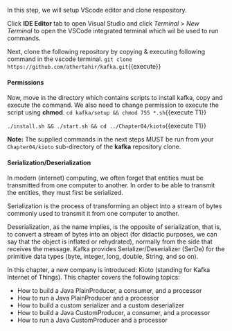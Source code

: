 In this step, we will setup VScode editor and clone respository.

Click **IDE Editor** tab to open Visual Studio and click _Terminal_ > _New Terminal_ to open the VSCode integrated terminal which wil be used to run commands.

Next, clone the following repository by copying & executing following command in the vscode terminal.
`git clone https://github.com/athertahir/kafka.git`{{execute}}

#### Permissions
Now, move in the directory which contains scripts to install kafka, copy and execute the command. We also need to change permission to execute the script using **chmod**.
`cd kafka/setup && chmod 755 *.sh`{{execute T1}} 

`./install.sh && ./start.sh && cd ../Chapter04/kioto`{{execute T1}} 

**Note:**
The supplied commands in the next steps MUST be run from your `Chapter04/kioto` sub-directory of the **kafka** repository clone.


#### Serialization/Deserialization
In modern (internet) computing, we often forget that entities must be transmitted from one computer to another. In order to be able to transmit the entities, they must first be serialized.

Serialization is the process of transforming an object into a stream of bytes commonly used to transmit it from one computer to another.

Deserialization, as the name implies, is the opposite of serialization, that is, to convert a stream of bytes into an object (for didactic purposes, we can say that the object is inflated or rehydrated), normally from the side that receives the message. Kafka provides Serializer/Deserializer (SerDe) for the primitive data types (byte, integer, long, double, String, and so on).

In this chapter, a new company is introduced: Kioto (standing for Kafka Internet of Things). This chapter covers the following topics:

- How to build a Java PlainProducer, a consumer, and a processor
- How to run a Java PlainProducer and a processor
- How to build a custom serializer and a custom deserializer
- How to build a Java CustomProducer, a consumer, and a processor
- How to run a Java CustomProducer and a processor